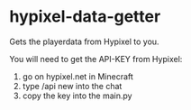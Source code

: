 # hypixel-data-getter
Gets the playerdata from Hypixel to you.

You will need to get the API-KEY from Hypixel:
1. go on hypixel.net in Minecraft
2. type /api new into the chat
3. copy the key into the main.py
